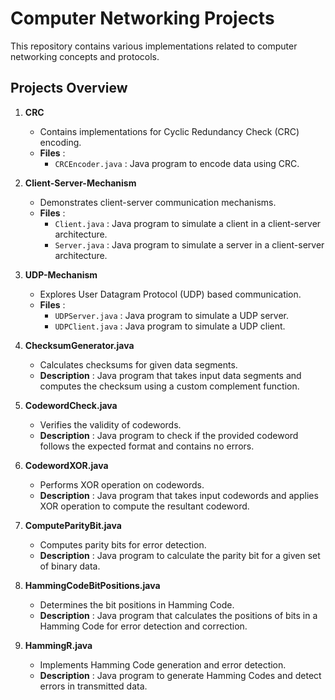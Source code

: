 # Computer Networking Projects

This repository contains various implementations related to computer networking concepts and protocols.

## Projects Overview

1. **CRC**
   - Contains implementations for Cyclic Redundancy Check (CRC) encoding.
   - **Files** : 
     - `CRCEncoder.java` : Java program to encode data using CRC.

2. **Client-Server-Mechanism**
   - Demonstrates client-server communication mechanisms.
   - **Files** :
     - `Client.java` : Java program to simulate a client in a client-server architecture.
     - `Server.java` : Java program to simulate a server in a client-server architecture.

3. **UDP-Mechanism**
   - Explores User Datagram Protocol (UDP) based communication.
   - **Files** :
     - `UDPServer.java` : Java program to simulate a UDP server.
     - `UDPClient.java` : Java program to simulate a UDP client.

4. **ChecksumGenerator.java**
   - Calculates checksums for given data segments.
   - **Description** : Java program that takes input data segments and computes the checksum using a custom complement function.

5. **CodewordCheck.java**
   - Verifies the validity of codewords.
   - **Description** : Java program to check if the provided codeword follows the expected format and contains no errors.

6. **CodewordXOR.java**
   - Performs XOR operation on codewords.
   - **Description** : Java program that takes input codewords and applies XOR operation to compute the resultant codeword.

7. **ComputeParityBit.java**
   - Computes parity bits for error detection.
   - **Description** : Java program to calculate the parity bit for a given set of binary data.

8. **HammingCodeBitPositions.java**
   - Determines the bit positions in Hamming Code.
   - **Description** : Java program that calculates the positions of bits in a Hamming Code for error detection and correction.

9. **HammingR.java**
   - Implements Hamming Code generation and error detection.
   - **Description** : Java program to generate Hamming Codes and detect errors in transmitted data.
